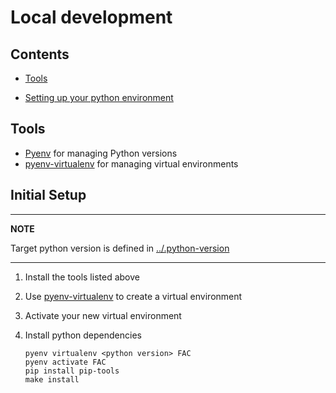 # Local development

## Contents

* [Tools](#tools)

* [Setting up your python environment](#python)

## Tools

* [Pyenv](https://github.com/pyenv) for managing Python versions
* [pyenv-virtualenv](https://github.com/pyenv/pyenv-virtualenv) for managing virtual environments

## Initial Setup
---
**NOTE**

Target python version is defined in [../.python-version](../.python-version)

---


1. Install the tools listed above
2. Use [pyenv-virtualenv](https://github.com/pyenv/pyenv-virtualenv) to create a virtual environment
3. Activate your new virtual environment
4. Install python dependencies

    ```
    pyenv virtualenv <python version> FAC
    pyenv activate FAC
    pip install pip-tools
    make install
    ```
